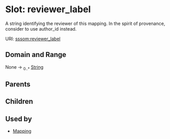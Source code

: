 
# Slot: reviewer_label


A string identifying the reviewer of this mapping. In the spirit of provenance, consider to use author_id instead.

URI: [sssom:reviewer_label](https://w3id.org/sssom/reviewer_label)


## Domain and Range

None &#8594;  <sub>0..\*</sub> [String](types/String.md)

## Parents


## Children


## Used by

 * [Mapping](Mapping.md)
